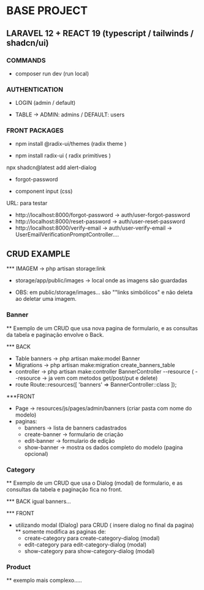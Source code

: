 # BASE PROJECT 

## LARAVEL 12 + REACT 19 (typescript / tailwinds / shadcn/ui)


### COMMANDS

* composer run dev (run local)


### AUTHENTICATION

* LOGIN (admin / default)

* TABLE -> ADMIN: admins / DEFAULT: users


### FRONT PACKAGES

* npm install @radix-ui/themes (radix theme )

* npm install radix-ui  ( radix primitives )

npx shadcn@latest add alert-dialog

* forgot-password

* component input (css)

URL: para testar

- http://localhost:8000/forgot-password -> auth/user-forgot-password
- http://localhost:8000/reset-password -> auth/user-reset-password
- http://localhost:8000/verify-email -> auth/user-verify-email -> UserEmailVerificationPromptController....


## CRUD EXAMPLE

*** IMAGEM -> php artisan storage:link
  - storage/app/public/images -> local onde as imagens são guardadas

  - OBS: em public/storage/images... são ""links simbólicos" e não deleta ao deletar uma imagem.

### Banner
** Exemplo de um CRUD que usa nova pagina de formulario, e as consultas da tabela e paginação envolve o Back.

*** BACK
* Table banners -> php artisan make:model Banner
* Migrations -> php artisan make:migration create_banners_table
* controller -> php artisan make:controller BannerController --resource   ( --resource -> ja vem com metodos get/post/put e delete)
* route Route::resources([ 'banners' => BannerController::class ]);

***FRONT
* Page -> resources/js/pages/admin/banners (criar pasta com nome do modelo)
* paginas:
  - banners -> lista de banners cadastrados
  - create-banner -> formulario de criação
  - edit-banner -> formulario de edição
  - show-banner -> mostra os dados completo do modelo (pagina opcional)


### Category
** Exemplo de um CRUD que usa o Dialog (modal) de formulario, e as consultas da tabela e paginação fica no front.

*** BACK
igual banners...

*** FRONT 
 - utilizando modal (Dialog) para CRUD  ( insere dialog no final da pagina)
 ** somente modifica as paginas de:
     - create-category para create-category-dialog (modal)
     - edit-category para edit-category-dialog (modal)
     - show-category para show-category-dialog (modal)


### Product
** exemplo mais complexo.....
